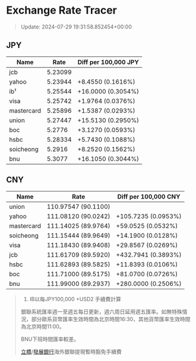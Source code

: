# Exchange Rate Tracer

> Update: 2024-07-29 19:31:58.852454+00:00

## JPY

| Name       |    Rate | Diff per 100,000 JPY   |
|------------|---------|------------------------|
| jcb        | 5.23099 |                        |
| yahoo      | 5.23944 | +8.4550 (0.1616%)      |
| ib¹        | 5.25544 | +16.0000 (0.3054%)     |
| visa       | 5.25742 | +1.9764 (0.0376%)      |
| mastercard | 5.25896 | +1.5387 (0.0293%)      |
| union      | 5.27447 | +15.5130 (0.2950%)     |
| boc        | 5.2776  | +3.1270 (0.0593%)      |
| hsbc       | 5.28334 | +5.7430 (0.1088%)      |
| soicheong  | 5.2916  | +8.2520 (0.1562%)      |
| bnu        | 5.3077  | +16.1050 (0.3044%)     |

## CNY

| Name       | Rate                | Diff per 100,000 CNY   |
|------------|---------------------|------------------------|
| union      | 110.97547	(90.1100) |                        |
| yahoo      | 111.08120	(90.0242) | +105.7235 (0.0953%)    |
| mastercard | 111.14025	(89.9764) | +59.0525 (0.0532%)     |
| soicheong  | 111.15444	(89.9649) | +14.1900 (0.0128%)     |
| visa       | 111.18430	(89.9408) | +29.8567 (0.0269%)     |
| jcb        | 111.61709	(89.5920) | +432.7941 (0.3893%)    |
| hsbc       | 111.62893	(89.5825) | +11.8393 (0.0106%)     |
| boc        | 111.71000	(89.5175) | +81.0700 (0.0726%)     |
| bnu        | 111.99000	(89.2937) | +280.0000 (0.2506%)    |


> 1. IB以每JPY100,000 +USD2 手續費計算
>
> 銀聯系統匯率週一至週五每日更新，週六周日延用週五匯率。如無特殊情況，部分歐系貨幣匯率生效時間為北京時間16:30，其他貨幣匯率生效時間為北京時間11:00。
>
> BNU下班時間匯率較差。
>
> [立橋](https://www.wlbank.com.mo/uploads/ueditor/file/20181211/1544536513900230.pdf)/[發展銀行](https://www.mdb.com.mo/Service_Charges_20230728.pdf)海外銀聯提現暫時豁免手續費

